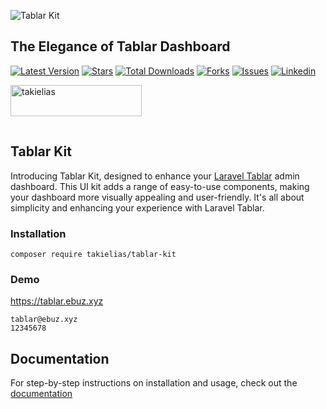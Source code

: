 ![Tablar Kit](https://github.com/takielias/tablar/assets/38932580/c210b485-e105-4c6e-8d7a-32286f43a9f6)

## The Elegance of Tablar Dashboard

[![Latest Version](https://img.shields.io/packagist/v/takielias/tablar-kit?color=blue&label=release&style=for-the-badge)](https://packagist.org/packages/takielias/tablar-kit)
[![Stars](https://img.shields.io/github/stars/takielias/tablar-kit?color=rgb%2806%20189%20248%29&label=stars&style=for-the-badge)](https://packagist.org/packages/takielias/tablar-kit)
[![Total Downloads](https://img.shields.io/packagist/dt/takielias/tablar-kit.svg?color=rgb%28249%20115%2022%29&style=for-the-badge)](https://packagist.org/packages/takielias/tablar-kit)
[![Forks](https://img.shields.io/github/forks/takielias/tablar-kit?color=rgb%28134%20115%2022%29&style=for-the-badge)](https://packagist.org/packages/takielias/tablar-kit)
[![Issues](https://img.shields.io/github/issues/takielias/tablar-kit?color=rgb%28134%20239%20128%29&style=for-the-badge)](https://packagist.org/packages/takielias/tablar-kit)
[![Linkedin](https://img.shields.io/badge/-LinkedIn-black.svg?logo=linkedin&color=rgba(235%2068%2050)&style=for-the-badge)](https://linkedin.com/in/takielias)



<a href="https://www.buymeacoffee.com/takielias" target="_blank"> <img align="left" src="https://cdn.buymeacoffee.com/buttons/v2/default-yellow.png" height="50" width="210" alt="takielias" /></a>

<br/>
<br/>

<!-- PROJECT LOGO -->

<p align="center">

<br/> 

## Tablar Kit

Introducing Tablar Kit, designed to enhance your [Laravel Tablar](https://github.com/takielias/tablar) admin dashboard. This UI kit adds a range of easy-to-use
components, making your dashboard more visually appealing and user-friendly. It's all about simplicity and enhancing
your experience with Laravel Tablar.

### Installation

```shell
composer require takielias/tablar-kit
```

### Demo

https://tablar.ebuz.xyz

```shell
tablar@ebuz.xyz
12345678
```

## Documentation

For step-by-step instructions on installation and usage, check out the [documentation](https://tablar.ebuz.xyz/docs/tablar-kit)

<br>

<!-- MARKDOWN LINKS & IMAGES -->
<!-- https://www.markdownguide.org/basic-syntax/#reference-style-links -->

[contributors-shield]: https://img.shields.io/github/contributors/takielias/tablar-kit.svg?style=flat-square

[contributors-url]: https://github.com/takielias/tablar-kit/graphs/contributors

[forks-shield]: https://img.shields.io/github/forks/takielias/tablar-kit.svg?style=flat-square

[forks-url]: https://github.com/takielias/tablar-kit/network/members

[stars-shield]: https://img.shields.io/github/stars/takielias/tablar-kit.svg?style=flat-square

[stars-url]: https://github.com/takielias/tablar-kit/stargazers

[issues-shield]: https://img.shields.io/github/issues/takielias/tablar-kit.svg?style=flat-square

[issues-url]: https://github.com/takielias/tablar-kit/issues

[license-shield]: https://img.shields.io/github/license/takielias/tablar-kit.svg?style=flat-square

[license-url]: https://github.com/takielias/tablar-kit/blob/master/LICENSE.txt

[linkedin-shield]: https://img.shields.io/badge/-LinkedIn-black.svg?style=flat-square&logo=linkedin&colorB=555

[linkedin-url]: https://linkedin.com/in/takielias

[product-screenshot]: images/screenshot.png

[ico-version]: https://img.shields.io/packagist/v/takielias/tablar-kit.svg?style=flat-square

[ico-downloads]: https://img.shields.io/packagist/dt/takielias/tablar-kit.svg?style=flat-square

[link-packagist]: https://packagist.org/packages/takielias/tablar-kit

[link-downloads]: https://packagist.org/packages/takielias/tablar-kit

[link-author]: https://github.com/takielias
